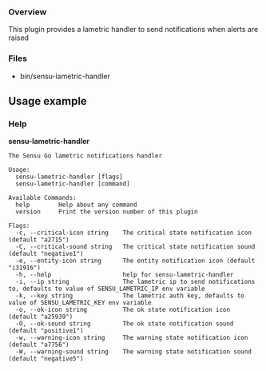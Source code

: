 ### Overview

This plugin provides a lametric handler to send notifications when alerts are raised

### Files
 * bin/sensu-lametric-handler

## Usage example

### Help

**sensu-lametric-handler**

```
The Sensu Go lametric notifications handler

Usage:
  sensu-lametric-handler [flags]
  sensu-lametric-handler [command]

Available Commands:
  help        Help about any command
  version     Print the version number of this plugin

Flags:
  -c, --critical-icon string    The critical state notification icon (default "a2715")
  -C, --critical-sound string   The critical state notification sound (default "negative1")
  -e, --entity-icon string      The entity notification icon (default "i31916")
  -h, --help                    help for sensu-lametric-handler
  -i, --ip string               The lametric ip to send notifications to, defaults to value of SENSU_LAMETRIC_IP env variable
  -k, --key string              The lametric auth key, defaults to value of SENSU_LAMETRIC_KEY env variable
  -o, --ok-icon string          The ok state notification icon (default "a25939")
  -O, --ok-sound string         The ok state notification sound (default "positive1")
  -w, --warning-icon string     The warning state notification icon (default "a7756")
  -W, --warning-sound string    The warning state notification sound (default "negative5")
```
